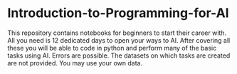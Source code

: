 # Introduction-to-Programming-for-AI
This repository contains notebooks for beginners to start their career with. All you need is 12 dedicated days to open your ways to AI. After covering all these you will be able to code in python and perform many of the basic tasks using AI. Errors are possible. The datasets on which tasks are created are not provided. You may use your own data.
